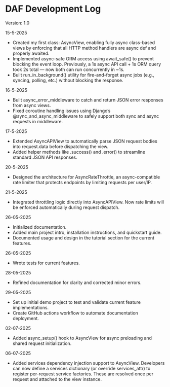# DAF Development Log

Version: 1.0

15-5-2025
- Created my first class: AsyncView, enabling fully async class-based views by enforcing that all HTTP method handlers are async def and properly awaited.
- Implemented async-safe ORM access using await_safe() to prevent blocking the event loop. Previously, a 1s async API call + 1s ORM query took 2s total — now both can run concurrently in ~1s.
- Built run_in_background() utility for fire-and-forget async jobs (e.g., syncing, polling, etc.) without blocking the response.

16-5-2025
- Built async_error_middleware to catch and return JSON error responses from async views.
- Fixed coroutine handling issues using Django’s @sync_and_async_middleware to safely support both sync and async requests in middleware.

17-5-2025
- Extended AsyncAPIView to automatically parse JSON request bodies into request.data before dispatching the view.
- Added helper methods like .success() and .error() to streamline standard JSON API responses.

20-5-2025
- Designed the architecture for AsyncRateThrottle, an async-compatible rate limiter that protects endpoints by limiting requests per user/IP.

21-5-2025
- Integrated throttling logic directly into AsyncAPIView. Now rate limits will be enforced automatically during request dispatch.

26-05-2025
- Initialized documentation.
- Added main project intro, installation instructions, and quickstart guide.
- Documented usage and design in the tutorial section for the current features.

26-05-2025
- Wrote tests for current features.

28-05-2025
- Refined documentation for clarity and corrected minor errors.

29-05-2025
- Set up initial demo project to test and validate current feature implementations.
- Create GitHub actions workflow to automate documentation deployment.

02-07-2025
- Added async_setup() hook to AsyncView for async preloading and shared request initialization.

06-07-2025
- Added services dependency injection support to AsyncView. Developers can now define a services dictionary (or override services_attr) to register per-request service factories. These are resolved once per request and attached to the view instance.
